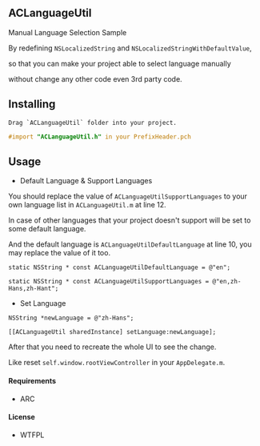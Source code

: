 ## ACLanguageUtil

Manual Language Selection Sample
 
By redefining `NSLocalizedString` and `NSLocalizedStringWithDefaultValue`,
 
so that you can make your project able to select language manually 
 
without change any other code even 3rd party code. 
 

## Installing

```
Drag `ACLanguageUtil` folder into your project. 
```

```objective-c
#import "ACLanguageUtil.h" in your PrefixHeader.pch  
```


## Usage

* Default Language & Support Languages
 
You should replace the value of `ACLanguageUtilSupportLanguages` to your own language list in `ACLanguageUtil.m` at line 12. 
 
In case of other languages that your project doesn't support will be set to some default language.
 
And the default language is `ACLanguageUtilDefaultLanguage` at line 10, you may replace the value of it too.
 
```objc
static NSString * const ACLanguageUtilDefaultLanguage = @"en";

static NSString * const ACLanguageUtilSupportLanguages = @"en,zh-Hans,zh-Hant";
```

* Set Language

```objc
NSString *newLanguage = @"zh-Hans";

[[ACLanguageUtil sharedInstance] setLanguage:newLanguage];
```
 
After that you need to recreate the whole UI to see the change.

Like reset `self.window.rootViewController` in your `AppDelegate.m`.
 
 

#### Requirements

* ARC



#### License

* WTFPL 


